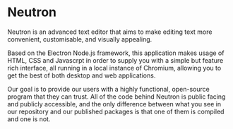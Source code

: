 # Neutron
Neutron is an advanced text editor that aims to make editing text more convenient, customisable, and visually appealing.

Based on the Electron Node.js framework, this application makes usage of HTML, CSS and Javascrpt in order to supply you with a simple but feature rich interface, all running in a local instance of Chromium, allowing you to get the best of both desktop and web applications.

Our goal is to provide our users with a highly functional, open-source program that they can trust. All of the code behind Neutron is public facing and publicly accessible, and the only difference between what you see in our repository and our published packages is that one of them is compiled and one is not.
